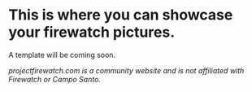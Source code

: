# This is where you can showcase your firewatch pictures.

A template will be coming soon.

*projectfirewatch.com is a community website and is not affiliated with Firewatch or Campo Santo.*
